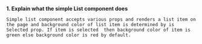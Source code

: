 **1. Explain what the simple List component does**

```
Simple list component accepts various props and renders a list item on the page and background color of list item is determined by is Selected prop. If item is selected  then background color of item is green else background color is red by default.

```



